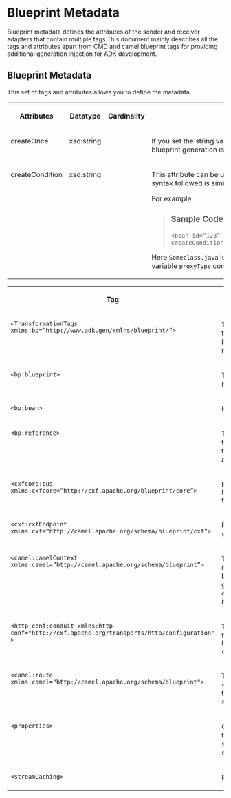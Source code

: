 <!-- loioab38cc8da12446c190f7384480b6a1c1 -->

# Blueprint Metadata

Blueprint metadata defines the attributes of the sender and receiver adapters that contain multiple tags.This document mainly describes all the tags and attributes apart from CMD and camel blueprint tags for providing additional generation injection for ADK development.



<a name="loioab38cc8da12446c190f7384480b6a1c1__section_m3q_ds2_h1b"/>

## Blueprint Metadata

This set of tags and attributes allows you to define the metadata.


<table>
<tr>
<th valign="top">

Attributes



</th>
<th valign="top">

Datatype



</th>
<th valign="top">

Cardinality



</th>
<th valign="top">

Description



</th>
</tr>
<tr>
<td valign="top">

createOnce



</td>
<td valign="top">

xsd:string



</td>
<td valign="top">



</td>
<td valign="top">

If you set the string value as “true”, then the bean instantiation in the blueprint generation is done only once. By default the value is 'false'.



</td>
</tr>
<tr>
<td valign="top">

createCondition



</td>
<td valign="top">

xsd:string



</td>
<td valign="top">



</td>
<td valign="top">

This attribute can be used to conditionally instantiate the bean. The syntax followed is similar to XSLT test attribute.

For example:

> ### Sample Code:  
> ```
> <bean id=”123” class=”com.example.Someclass.java” createCondition="$.cmd.attribute(proxyType)='onPremise'"/>
> ```

Here `Someclass.java` is generated in the blueprint only if the UI variable `proxyType` contains the value `onPremise`.



</td>
</tr>
</table>


<table>
<tr>
<th valign="top">

Tag



</th>
<th valign="top">

Description



</th>
</tr>
<tr>
<td valign="top">

 `<TransformationTags xmlns:bp=”http://www.adk.gen/xmlns/blueprint/”>` 



</td>
<td valign="top">

This is the parent tag for the `<blueprint>` tag. This tag does not contain any generation specific information as part of attribute. The `<blueprint>` tag must be included within this tag.



</td>
</tr>
<tr>
<td valign="top">

 `<bp:blueprint>` 



</td>
<td valign="top">

This tag can be used to specify additional namespaces if needed.



</td>
</tr>
<tr>
<td valign="top">

 `<bp:bean>` 



</td>
<td valign="top">

Beans are declared using <bean\> element.



</td>
</tr>
<tr>
<td valign="top">

 `<bp:reference>` 



</td>
<td valign="top">

To generate References this tag can be used. This tag does not contain any new attributes. It is similar to the camel blueprint's reference tag. Refer the XSD above for all supported attributes.



</td>
</tr>
<tr>
<td valign="top">

 `<cxfcore:bus xmlns:cxfcore=”http://cxf.apache.org/blueprint/core”>` 



</td>
<td valign="top">

Refer `http://cxf.apache.org/schemas/blueprint/core.xsd` for all attributes supported.



</td>
</tr>
<tr>
<td valign="top">

 `<cxf:cxfEndpoint xmlns:cxf=”http://camel.apache.org/schema/blueprint/cxf”>` 



</td>
<td valign="top">

Refer `https://camel.apache.org/schema/cxf/camel-cxf.xsd` for all the attributes supported.



</td>
</tr>
<tr>
<td valign="top">

 `<camel:camelContext xmlns:camel=”http://camel.apache.org/schema/blueprint”>` 



</td>
<td valign="top">

This is the root camel context tag just for the reference. This contains all the properties a final blueprint’s camelContext contains as part of g&b generation. The user is not allowed to make any change to this tag. Any changes/additions will simply be ignored.



</td>
</tr>
<tr>
<td valign="top">

 `<http-conf:conduit xmlns:http-conf="http://cxf.apache.org/transports/http/configuration" >` 



</td>
<td valign="top">

This is same as that of Camel Blueprint specification for conduit tag. Refer `http://cxf.apache.org/schemas/configuration/http-conf.xsd`.



</td>
</tr>
<tr>
<td valign="top">

 `<camel:route xmlns:camel="http://camel.apache.org/schema/blueprint">` 



</td>
<td valign="top">

This is same as that of Camel blueprint specification <route\>. Must apear within <camelContext\>.. Refer the XSD for the attributes. Multiple routes are supported.



</td>
</tr>
<tr>
<td valign="top">

 `<properties>` 



</td>
<td valign="top">

Can be contained in the DSL just for reference. This tag must be same as g&b's generated tag. It has no significance. i.e. any modification to this tag can simply be ignored by the DSL processor.



</td>
</tr>
<tr>
<td valign="top">

 `<streamCaching>` 



</td>
<td valign="top">

Provided just for the reference.



</td>
</tr>
</table>

